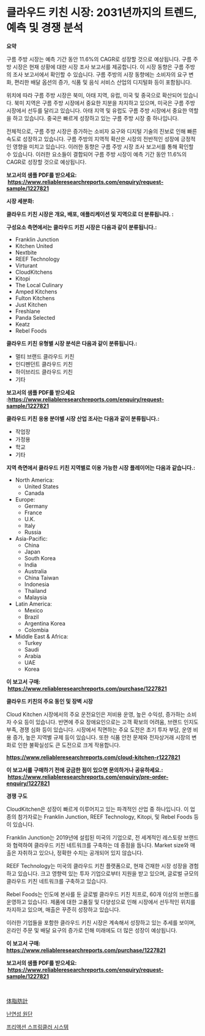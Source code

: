 <p><h1>클라우드 키친 시장: 2031년까지의 트렌드, 예측 및 경쟁 분석</h1></p><p><strong>요약</strong></p>
<p><p>구름 주방 시장는 예측 기간 동안 11.6%의 CAGR로 성장할 것으로 예상됩니다. 구름 주방 시장은 현재 상황에 대한 시장 조사 보고서를 제공합니다. 이 시장 동향은 구름 주방의 조사 보고서에서 확인할 수 있습니다. 구름 주방의 시장 동향에는 소비자의 요구 변화, 편리한 배달 옵션의 증가, 식품 및 음식 서비스 산업의 디지털화 등이 포함됩니다.</p><p>위치에 따라 구름 주방 시장은 북미, 아태 지역, 유럽, 미국 및 중국으로 확산되어 있습니다. 북미 지역은 구름 주방 시장에서 중요한 지분을 차지하고 있으며, 미국은 구름 주방 시장에서 선두를 달리고 있습니다. 아태 지역 및 유럽도 구름 주방 시장에서 중요한 역할을 하고 있습니다. 중국은 빠르게 성장하고 있는 구름 주방 시장 중 하나입니다.</p><p>전체적으로, 구름 주방 시장은 증가하는 소비자 요구와 디지털 기술의 진보로 인해 빠른 속도로 성장하고 있습니다. 구름 주방의 지역적 확산은 시장의 전반적인 성장에 긍정적인 영향을 미치고 있습니다. 이러한 동향은 구름 주방 시장 조사 보고서를 통해 확인할 수 있습니다. 이러한 요소들이 결합되어 구름 주방 시장이 예측 기간 동안 11.6%의 CAGR로 성장할 것으로 예상됩니다.</p></p>
<p><strong>보고서의 샘플 PDF를 받으세요: &nbsp;<a href="https://www.reliableresearchreports.com/enquiry/request-sample/1227821">https://www.reliableresearchreports.com/enquiry/request-sample/1227821</a></strong></p>
<p><strong>시장 세분화:</strong></p>
<p><strong> 클라우드 키친 시장은 개요, 배포, 애플리케이션 및 지역으로 더 분류됩니다. :</strong></p>
<p><strong>구성요소 측면에서는 클라우드 키친 시장은 다음과 같이 분류됩니다.:</strong></p>
<p><ul><li>Franklin Junction</li><li>Kitchen United</li><li>Nextbite</li><li>REEF Technology</li><li>Virturant</li><li>CloudKitchens</li><li>Kitopi</li><li>The Local Culinary</li><li>Amped Kitchens</li><li>Fulton Kitchens</li><li>Just Kitchen</li><li>Freshlane</li><li>Panda Selected</li><li>Keatz</li><li>Rebel Foods</li></ul></p>
<p><strong> 클라우드 키친 유형별 시장 분석은 다음과 같이 분류됩니다.:</strong></p>
<p><ul><li>멀티 브랜드 클라우드 키친</li><li>인디펜던트 클라우드 키친</li><li>하이브리드 클라우드 키친</li><li>기타</li></ul></p>
<p><strong>보고서의 샘플 PDF를 받으세요 :<a href="https://www.reliableresearchreports.com/enquiry/request-sample/1227821">https://www.reliableresearchreports.com/enquiry/request-sample/1227821</a></strong></p>
<p><strong> 클라우드 키친 응용 분야별 시장 산업 조사는 다음과 같이 분류됩니다.:</strong></p>
<p><ul><li>작업장</li><li>가정용</li><li>학교</li><li>기타</li></ul></p>
<p><strong>지역 측면에서 클라우드 키친 지역별로 이용 가능한 시장 플레이어는 다음과 같습니다.:</strong></p>
<p><ul>
    <li>
        North America:
        <ul>
            <li>United States</li>
            <li>Canada</li>
        </ul>
    </li>
    <li>
        Europe:
        <ul>
            <li>Germany</li>
            <li>France</li>
            <li>U.K.</li>
            <li>Italy</li>
            <li>Russia</li>
        </ul>
    </li>
    <li>
        Asia-Pacific:
        <ul>
            <li>China</li>
            <li>Japan</li>
            <li>South Korea</li>
            <li>India</li>
            <li>Australia</li>
            <li>China Taiwan</li>
            <li>Indonesia</li>
            <li>Thailand</li>
            <li>Malaysia</li>
        </ul>
    </li>
    <li>
        Latin America:
        <ul>
            <li>Mexico</li>
            <li>Brazil</li>
            <li>Argentina Korea</li>
            <li>Colombia</li>
        </ul>
    </li>
    <li>
        Middle East & Africa:
        <ul>
            <li>Turkey</li>
            <li>Saudi</li>
            <li>Arabia</li>
            <li>UAE</li>
            <li>Korea</li>
        </ul>
    </li>
    </ul></p>
<p><strong>이 보고서 구매: &nbsp;<a href="https://www.reliableresearchreports.com/purchase/1227821">https://www.reliableresearchreports.com/purchase/1227821</a></strong></p>
<p><strong>클라우드 키친의 주요 동인 및 장벽 시장</strong></p>
<p><p>Cloud Kitchen 시장에서의 주요 운전요인은 저비용 운영, 높은 수익성, 증가하는 소비자 수요 등이 있습니다. 반면에 주요 장애요인으로는 고객 확보의 어려움, 브랜드 인지도 부족, 경쟁 심화 등이 있습니다. 시장에서 직면하는 주요 도전은 초기 투자 부담, 운영 비용 증가, 높은 지역별 규제 등이 있습니다. 또한 식품 안전 문제와 전자상거래 시장의 변화로 인한 불확실성도 큰 도전으로 크게 작용합니다.</p></p>
<p><strong><a href="https://www.reliableresearchreports.com/cloud-kitchen-r1227821">https://www.reliableresearchreports.com/cloud-kitchen-r1227821</a></strong></p>
<p><strong>이 보고서를 구매하기 전에 궁금한 점이 있으면 문의하거나 공유하세요.: &nbsp;<a href="https://www.reliableresearchreports.com/enquiry/pre-order-enquiry/1227821">https://www.reliableresearchreports.com/enquiry/pre-order-enquiry/1227821</a></strong></p>
<p><strong>경쟁 구도</strong></p>
<p><p>CloudKitchen은 성장이 빠르게 이루어지고 있는 파격적인 산업 중 하나입니다. 이 업종의 참가자로는 Franklin Junction, REEF Technology, Kitopi, 및 Rebel Foods 등이 있습니다. </p><p>Franklin Junction는 2019년에 설립된 미국의 기업으로, 전 세계적인 레스토랑 브랜드와 협력하여 클라우드 키친 네트워크를 구축하는 데 중점을 둡니다. Market size와 매출은 자취하고 있으나, 정확한 수치는 공개되어 있지 않습니다.</p><p>REEF Technology는 미국의 클라우드 키친 플랫폼으로, 현재 건재한 시장 성장을 경험하고 있습니다. 크고 영향력 있는 투자 기업으로부터 지원을 받고 있으며, 글로벌 규모의 클라우드 키친 네트워크를 구축하고 있습니다.</p><p>Rebel Foods는 인도에 본사를 둔 글로벌 클라우드 키친 치프로, 60개 이상의 브랜드를 운영하고 있습니다. 제품에 대한 고품질 및 다양성으로 인해 시장에서 선두적인 위치를 차지하고 있으며, 매출은 꾸준히 성장하고 있습니다. </p><p>이러한 기업들을 포함한 클라우드 키친 시장은 계속해서 성장하고 있는 추세를 보이며, 온라인 주문 및 배달 요구의 증가로 인해 미래에도 더 많은 성장이 예상됩니다.</p></p>
<p><strong>이 보고서 구매: &nbsp; <a href="https://www.reliableresearchreports.com/purchase/1227821">https://www.reliableresearchreports.com/purchase/1227821</a></strong></p>
<p><strong>보고서의 샘플 PDF를 받으세요: &nbsp;<a href="https://www.reliableresearchreports.com/enquiry/request-sample/1227821">https://www.reliableresearchreports.com/enquiry/request-sample/1227821</a></strong><strong></strong></p>
<p>&nbsp;</p>
<p><p><a href="https://medium.com/@pedrogers56456/%E4%BD%93%E8%84%82%E8%82%AA%E8%A8%88%E5%B8%82%E5%A0%B4-2031%E5%B9%B4%E3%81%BE%E3%81%A7%E3%81%AE%E3%83%88%E3%83%AC%E3%83%B3%E3%83%89-%E4%BA%88%E6%B8%AC-%E7%AB%B6%E4%BA%89%E5%88%86%E6%9E%90-2f07d0709175">体脂肪計</a></p><p><a href="https://medium.com/@margrethowe2016/%ED%99%94%EC%97%BC%EC%A0%80%ED%95%AD%EC%84%B1-%EC%9B%90%EB%8B%A8-%EC%8B%9C%EC%9E%A5-%EA%B2%BD%EC%9F%81-%EB%B6%84%EC%84%9D-%EC%8B%9C%EC%9E%A5-%EB%8F%99%ED%96%A5-%EB%B0%8F-2031%EB%85%84%EA%B9%8C%EC%A7%80%EC%9D%98-%EC%A0%84%EB%A7%9D-cca91a9d0ea7">난연성 원단</a></p><p><a href="https://medium.com/@thadnader1941/%ED%94%84%EB%A6%AC%EC%95%A1%EC%85%98-%EC%8A%A4%ED%94%84%EB%A7%81%ED%81%B4%EB%9F%AC-%EC%8B%9C%EC%8A%A4%ED%85%9C-%EC%8B%9C%EC%9E%A5%EC%9D%80-%EC%8B%9C%EC%9E%A5-%EC%A0%90%EC%9C%A0%EC%9C%A8-%EC%8B%9C%EC%9E%A5-%ED%8A%B8%EB%A0%8C%EB%93%9C-%EB%B0%8F-%EC%8B%9C%EC%9E%A5-%EC%84%B1%EC%9E%A5%EC%97%90-%EB%8C%80%ED%95%9C-%EC%A0%95%EB%B3%B4%EB%A5%BC-%EC%A0%9C%EA%B3%B5%ED%95%A9%EB%8B%88%EB%8B%A4-64eaba0a4b4f">프리액션 스프링클러 시스템</a></p></p>